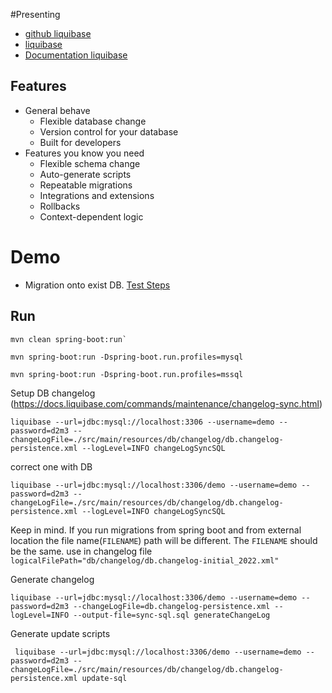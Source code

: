 #Presenting
* [github liquibase](https://github.com/liquibase/liquibase)
* [liquibase](https://www.liquibase.org/)
* [Documentation liquibase](https://docs.liquibase.com/home.html)

## Features
- General behave
  - Flexible database change
  - Version control for your database
  - Built for developers
- Features you know you need
  - Flexible schema change
  - Auto-generate scripts
  - Repeatable migrations
  - Integrations and extensions
  - Rollbacks
  - Context-dependent logic
  
# Demo 
 * Migration onto exist DB. [Test Steps](Migrate_onto_exist_db.md)
    
## Run

```shell
mvn clean spring-boot:run`
```
```shell
mvn spring-boot:run -Dspring-boot.run.profiles=mysql
```
```shell
mvn spring-boot:run -Dspring-boot.run.profiles=mssql
```

Setup DB changelog (https://docs.liquibase.com/commands/maintenance/changelog-sync.html)
```shell
liquibase --url=jdbc:mysql://localhost:3306 --username=demo --password=d2m3 --changeLogFile=./src/main/resources/db/changelog/db.changelog-persistence.xml --logLevel=INFO changeLogSyncSQL
```
correct one with DB
```shell
liquibase --url=jdbc:mysql://localhost:3306/demo --username=demo --password=d2m3 --changeLogFile=./src/main/resources/db/changelog/db.changelog-persistence.xml --logLevel=INFO changeLogSyncSQL
```
Keep in mind. If you run migrations from spring boot and from external location the file name(`FILENAME`) path will be different. The `FILENAME` should be the same. 
use in changelog file `logicalFilePath="db/changelog/db.changelog-initial_2022.xml"`

Generate changelog
```shell
liquibase --url=jdbc:mysql://localhost:3306/demo --username=demo --password=d2m3 --changeLogFile=db.changelog-persistence.xml --logLevel=INFO --output-file=sync-sql.sql generateChangeLog
```

Generate update scripts
```shell
 liquibase --url=jdbc:mysql://localhost:3306/demo --username=demo --password=d2m3 --changeLogFile=./src/main/resources/db/changelog/db.changelog-persistence.xml update-sql
```